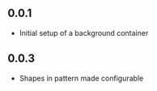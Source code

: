 ## 0.0.1

* Initial setup of a background container

## 0.0.3

* Shapes in pattern made configurable
